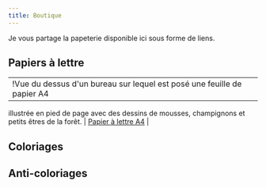 ```yaml
---
title: Boutique
---
```

Je vous partage la papeterie disponible ici sous forme de liens.

## Papiers à lettre

|   |   |
|---------------------------|:-----------:|
| !Vue du dessus d'un bureau sur lequel est posé une feuille de papier A4
illustrée en pied de page avec des dessins de mousses, champignons et petits
êtres de la forêt.[](https://la-papeterie-libre.fr/assets/images/papiers-a-lettre/papier-1.jpg) | [Papier à lettre A4](https://la-papeterie-libre.fr/public/papiers-a-lettre/la-papeterie-libre-001_papier-a-lettre-A4.pdf) |   

## Coloriages

## Anti-coloriages